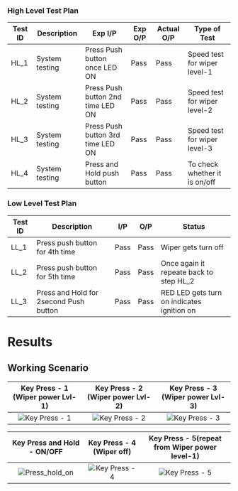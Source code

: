 ### High Level Test Plan
| Test ID  | Description | Exp I/P | Exp O/P | Actual O/P | Type of Test |
| ------------- | ------------- | ------------------------------- | ------- | --------  | ----------- |
| HL_1  | System testing | Press Push button once LED ON | Pass | Pass | Speed test for wiper level-1 |
| HL_2  | System testing | Press Push button 2nd time LED ON | Pass | Pass | Speed test for wiper level-2 |
| HL_3  | System testing | Press Push button 3rd time LED ON | Pass | Pass | Speed test for wiper level-3 |
| HL_4  | System testing | Press and Hold push button | Pass | Pass | To check whether it is on/off |

### Low Level Test Plan
| Test ID | Description | I/P | O/P | Status  |
| ------------- | ------------- | ------- | ------- | ------- |
| LL_1 | Press push button for 4th time | Pass | Pass | Wiper gets turn off |
| LL_2 | Press push button for 5th time | Pass | Pass | Once again it repeate back to step HL_2 |
| LL_3 | Press and Hold for 2second Push button | Pass | Pass | RED LED gets turn on indicates ignition on | 


# Results

## Working Scenario
|Key Press - 1 (Wiper power Lvl-1)|Key Press - 2 (Wiper power Lvl-2)|Key Press - 3 (Wiper power Lvl-3)|
|:--:|:--:|:--:|
| ![Key Press - 1](https://user-images.githubusercontent.com/102242702/168414064-1af31028-342e-4f3e-a754-2bf0bc005abe.gif)  | ![Key Press - 2](https://user-images.githubusercontent.com/102242702/168414162-cab0228e-49cf-4fe9-94c9-221a714964fa.gif)  |  ![Key Press - 3](https://user-images.githubusercontent.com/102242702/168414183-5be8a852-5448-423c-8987-b6551201608e.gif) |

|Key Press and Hold - __ON/OFF__|Key Press - 4 (Wiper off)|Key Press - 5(repeat from Wiper power level-1)|
|:--:|:--:|:--:|
| ![Press_hold_on](https://user-images.githubusercontent.com/102242702/168414248-0ffe8362-1028-45b7-84b7-cc6e4aee73fb.gif)  | ![Key Press - 4](https://user-images.githubusercontent.com/102242702/168414262-4e2791a3-5fc4-4559-a6cd-e38d58ad214e.gif)  | ![Key Press - 5](https://user-images.githubusercontent.com/102242702/168414281-bfe9a227-3964-4d1b-a01a-282523b569cd.gif) |
